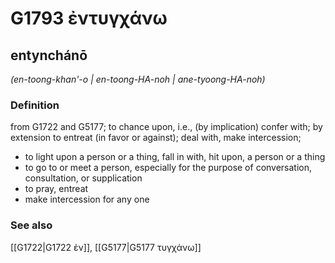 # G1793 ἐντυγχάνω

## entynchánō

_(en-toong-khan'-o | en-toong-HA-noh | ane-tyoong-HA-noh)_

### Definition

from G1722 and G5177; to chance upon, i.e., (by implication) confer with; by extension to entreat (in favor or against); deal with, make intercession; 

- to light upon a person or a thing, fall in with, hit upon, a person or a thing
- to go to or meet a person, especially for the purpose of conversation, consultation, or supplication
- to pray, entreat
- make intercession for any one

### See also

[[G1722|G1722 ἐν]], [[G5177|G5177 τυγχάνω]]

